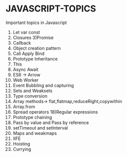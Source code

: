 # JAVASCRIPT-TOPICS
Important topics in Javascript

1) Let var const
2) Closures
3)Promise
4) Callback
5) Object creation pattern
6) Call Apply Bind
7) Prototype Inheritance
8) This
9) Async Await
10) ES6 -> Arrow 
11) Web Worker
12) Event Bubbling and capturing
13) Sets and Weaksets
14) Type conversion
15) Array methods-> flat,flatmap,reduceRight,copywithin
16) Array.from
17) Spread operators
18)Regular expressions
19) Prototype chaining
20) Pass by value and Pass by reference
21) setTimeout and setInterval
22) Maps and weakmaps
23) IIFE
24) Hoisting
25) Currying

